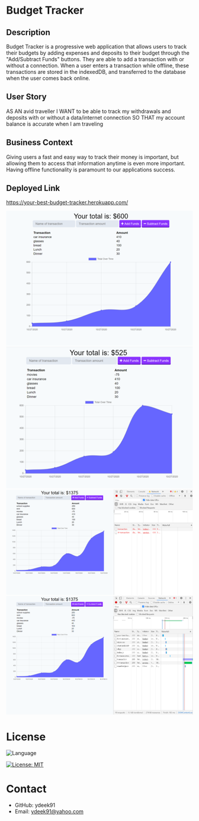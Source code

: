 # Budget Tracker

## Description 

Budget Tracker is a progressive web application that allows users to track their budgets by adding expenses and deposits to their budget through the "Add/Subtract Funds" buttons. They are able to add a transaction with or without a connection. When a user enters a transaction while offline, these transactions are stored in the indexedDB, and transferred to the database when the user comes back online.


## User Story 

AS AN avid traveller
I WANT to be able to track my withdrawals and deposits with or without a data/internet connection
SO THAT my account balance is accurate when I am traveling


## Business Context 

Giving users a fast and easy way to track their money is important, but allowing them to access that information anytime is even more important. Having offline functionality is paramount to our applications success.

## Deployed Link

https://your-best-budget-tracker.herokuapp.com/



<img src = "public/images/screenshot_1.png">
<img src = "public/images/screenshot_2.png">
<img src = "public/images/screenshot_3.png">
<img src = "public/images/screenshot_4.png">


# License 


![Language](https://img.shields.io/static/v1?label=JavaScript&message=language&color=brightgreen)



[![License: MIT](https://img.shields.io/badge/License-MIT-yellow.svg)](https://opensource.org/licenses/MIT)


# Contact

- GitHub: ydeek91
- Email: ydeek91@yahoo.com


